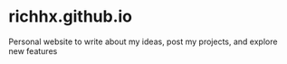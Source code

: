 # richhx.github.io
Personal website to write about my ideas, post my projects, and explore new features

